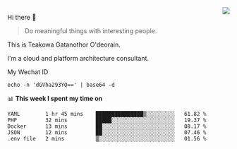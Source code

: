 <img align="right" src="https://github-readme-stats.vercel.app/api?username=Teakowa&show_icons=true&icon_color=2f80ed&text_color=718096&bg_color=ffffff&hide_title=true" />

Hi there 👋

> Do meaningful things with interesting people.

This is Teakowa Gatanothor O'deorain.

I'm a cloud and platform architecture consultant.

My Wechat ID

```
echo -n 'dGVha293YQ==' | base64 -d
```

📊 **This week I spent my time on**
<!--START_SECTION:waka-->
```text
YAML        1 hr 45 mins    ███████████████▒░░░░░░░░░   61.82 % 
PHP         32 mins         █████░░░░░░░░░░░░░░░░░░░░   19.37 % 
Docker      13 mins         ██░░░░░░░░░░░░░░░░░░░░░░░   08.17 % 
JSON        12 mins         ██░░░░░░░░░░░░░░░░░░░░░░░   07.46 % 
.env file   2 mins          ▒░░░░░░░░░░░░░░░░░░░░░░░░   01.56 % 
```
<!--END_SECTION:waka-->
